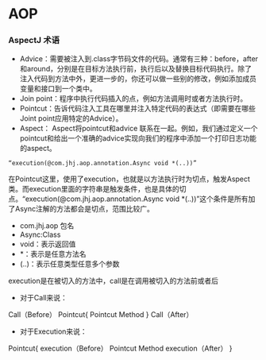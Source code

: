 # AOP

### AspectJ 术语

- Advice：需要被注入到.class字节码文件的代码。通常有三种：before，after和around，分别是在目标方法执行前，执行后以及替换目标代码执行。除了注入代码到方法中外，更进一步的，你还可以做一些别的修改，例如添加成员变量和接口到一个类中。
- Join point：程序中执行代码插入的点，例如方法调用时或者方法执行时。
- Pointcut：告诉代码注入工具在哪里并注入特定代码的表达式（即需要在哪些Joint point应用特定的Advice）。
- Aspect： Aspect将pointcut和advice 联系在一起。例如，我们通过定义一个pointcut和给出一个准确的advice实现向我们的程序中添加一个打印日志功能的aspect。




```
“execution(@com.jhj.aop.annotation.Async void *(..))”
```

在Pointcut这里，使用了execution，也就是以方法执行时为切点，触发Aspect类。而execution里面的字符串是触发条件，也是具体的切点。“execution(@com.jhj.aop.annotation.Async void *(..))”这个条件是所有加了Async注解的方法都会是切点，范围比较广。

- com.jhj.aop 包名
- Async:Class
- void：表示返回值
- *：表示是任意方法名
- (..)：表示任意类型任意多个参数


execution是在被切入的方法中，call是在调用被切入的方法前或者后
- 对于Call来说：

Call（Before）
Pointcut{
    Pointcut Method
}
Call（After）

- 对于Execution来说：

Pointcut{
  execution（Before）
    Pointcut Method
  execution（After）
}
